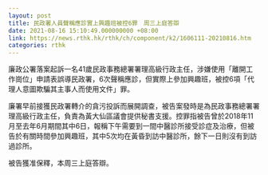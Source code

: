 ```yaml
---
layout: post
title: 民政署人員聲稱應診實上興趣班被控6罪　周三上庭答辯
date: 2021-08-16 15:10:49.000000000 +08:00
link: https://news.rthk.hk/rthk/ch/component/k2/1606111-20210816.htm
categories: rthk
---
```


廉政公署落案起訴一名41歲民政事務總署署理高級行政主任，涉嫌使用「離開工作崗位」申請表誤導民政署，6次聲稱應診，但實際上參加興趣班，被控6項「代理人意圖欺騙其主事人而使用文件」罪。

廉署早前接獲民政署轉介的貪污投訴而展開調查，被告案發時是為民政事務總署署理高級行政主任，負責為黃大仙區議會提供秘書支援。控罪指被告曾於2018年11月至去年6月期間其中6日，報稱下午需要到一間中醫診所接受診症及治療，但被告於有關時間參加興趣班，其中5次均在黃昏到訪中醫診所，餘下一日則沒有到訪過診所。

被告獲准保釋，本周三上庭答辯。
